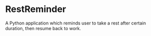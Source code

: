 # RestReminder
A Python application which reminds user to take a rest after certain duration, then resume back to work.
